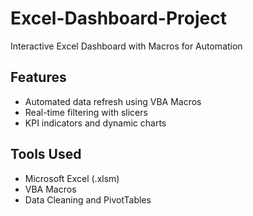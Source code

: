 # Excel-Dashboard-Project
Interactive Excel Dashboard with Macros for Automation
## Features
- Automated data refresh using VBA Macros
- Real-time filtering with slicers
- KPI indicators and dynamic charts

## Tools Used
- Microsoft Excel (.xlsm)
- VBA Macros
- Data Cleaning and PivotTables
